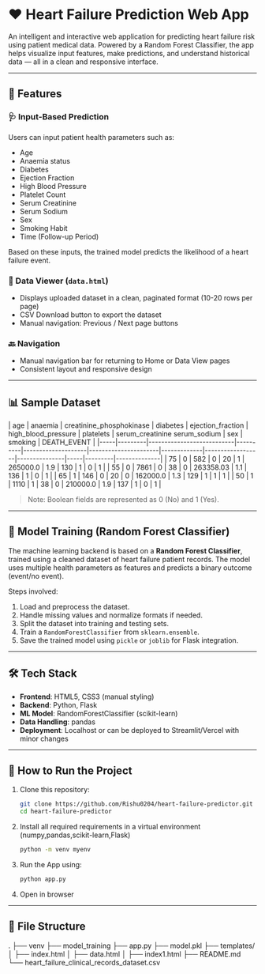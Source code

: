 # ❤️ Heart Failure Prediction Web App

An intelligent and interactive web application for predicting heart failure risk using patient medical data. Powered by a Random Forest Classifier, the app helps visualize input features, make predictions, and understand historical data — all in a clean and responsive interface.

---

## 🚀 Features

### 🩺 Input-Based Prediction
Users can input patient health parameters such as:
- Age
- Anaemia status
- Diabetes
- Ejection Fraction
- High Blood Pressure
- Platelet Count
- Serum Creatinine
- Serum Sodium
- Sex
- Smoking Habit
- Time (Follow-up Period)

Based on these inputs, the trained model predicts the likelihood of a heart failure event.

### 📄 Data Viewer (`data.html`)
- Displays uploaded dataset in a clean, paginated format (10-20 rows per page)
- CSV Download button to export the dataset
- Manual navigation: Previous / Next page buttons

### 🔙 Navigation
- Manual navigation bar for returning to Home or Data View pages
- Consistent layout and responsive design

---
## 📊 Sample Dataset

| age | anaemia | creatinine_phosphokinase | diabetes | ejection_fraction | high_blood_pressure | platelets   | serum_creatinine serum_sodium | sex | smoking | DEATH_EVENT |
|-----|---------|---------------------------|----------|--------------------|----------------------|-------------|------------------|---------------|-----|---------|--------------|
| 75  | 0       | 582                       | 0        | 20                 | 1                    | 265000.0    | 1.9              | 130           | 1   | 0       | 1            |
| 55  | 0       | 7861                      | 0        | 38                 | 0                    | 263358.03   | 1.1              | 136           | 1   | 0       | 1            |
| 65  | 1       | 146                       | 0        | 20                 | 0                    | 162000.0    | 1.3              | 129           | 1   | 1       | 1            |
| 50  | 1       | 1110                      | 1        | 38                 | 0                    | 210000.0    | 1.9              | 137           | 1   | 0       | 1            |

> Note: Boolean fields are represented as 0 (No) and 1 (Yes).

---

## 🧠 Model Training (Random Forest Classifier)

The machine learning backend is based on a **Random Forest Classifier**, trained using a cleaned dataset of heart failure patient records. The model uses multiple health parameters as features and predicts a binary outcome (event/no event).

Steps involved:
1. Load and preprocess the dataset.
2. Handle missing values and normalize formats if needed.
3. Split the dataset into training and testing sets.
4. Train a `RandomForestClassifier` from `sklearn.ensemble`.
5. Save the trained model using `pickle` or `joblib` for Flask integration.

---

## 🛠️ Tech Stack

- **Frontend**: HTML5, CSS3 (manual styling)
- **Backend**: Python, Flask
- **ML Model**: RandomForestClassifier (scikit-learn)
- **Data Handling**: pandas
- **Deployment**: Localhost or can be deployed to Streamlit/Vercel with minor changes

---

## 🏁 How to Run the Project

1. Clone this repository:
   ```bash
   git clone https://github.com/Rishu0204/heart-failure-predictor.git
   cd heart-failure-predictor
2. Install all required requirements in a virtual environment (numpy,pandas,scikit-learn,Flask)
    ```bash
    python -m venv myenv
3. Run the App using:
    ```bash
    python app.py
4. Open in browser

---

## 📂 File Structure
.
├── venv
├── model_training
├── app.py
├── model.pkl
├── templates/
│   ├── index.html
│   ├── data.html
│   ├── index1.html
├── README.md
└── heart_failure_clinical_records_dataset.csv

